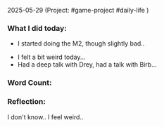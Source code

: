 2025-05-29 (Project: #game-project #daily-life )

### What I did today:
- I started doing the M2, though slightly bad..
* I felt a bit weird today...
* Had a deep talk with Drey, had a talk with Birb...
### Word Count: 
> 

### Reflection:
I don't know.. I feel weird..
